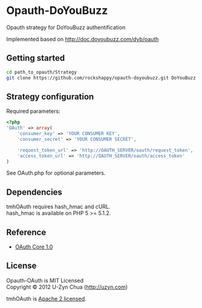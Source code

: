Opauth-DoYouBuzz
=============
Opauth strategy for DoYouBuzz authentification

Implemented based on http://doc.doyoubuzz.com/dyb/oauth

Getting started
---------------
```bash
cd path_to_opauth/Strategy
git clone https://github.com/rockshappy/opauth-doyoubuzz.git DoYouBuzz
```


Strategy configuration
----------------------

Required parameters:

```php
<?php
'OAuth' => array(
	'consumer_key' => 'YOUR CONSUMER KEY',
	'consumer_secret' => 'YOUR CONSUMER SECRET',

	'request_token_url' => 'http://OAUTH_SERVER/oauth/request_token',
	'access_token_url' => 'http://OAUTH_SERVER/oauth/access_token'
)
```

See OAuth.php for optional parameters.

Dependencies
------------
tmhOAuth requires hash_hmac and cURL.  
hash_hmac is available on PHP 5 >= 5.1.2.

Reference
---------
 - [OAuth Core 1.0](http://oauth.net/core/1.0/)

License
---------
Opauth-OAuth is MIT Licensed  
Copyright © 2012 U-Zyn Chua (http://uzyn.com)

tmhOAuth is [Apache 2 licensed](https://github.com/themattharris/tmhOAuth/blob/master/LICENSE).

[1]: https://github.com/uzyn/opauth